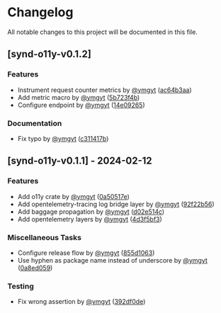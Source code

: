 # Changelog

All notable changes to this project will be documented in this file.

## [synd-o11y-v0.1.2]

### Features

- Instrument request counter metrics by [@ymgyt](https://github.com/ymgyt) ([ac64b3aa](https://github.com/ymgyt/syndicationd/commit/ac64b3aa6880482597e672649de800eb30b3ad56))
- Add metric macro by [@ymgyt](https://github.com/ymgyt) ([5b723f4b](https://github.com/ymgyt/syndicationd/commit/5b723f4b0c68b422f4778b502d2136ef4662bebd))
- Configure endpoint by [@ymgyt](https://github.com/ymgyt) ([14e09265](https://github.com/ymgyt/syndicationd/commit/14e0926596c59a5e32c283d0f8ac7f805e9e97d9))

### Documentation

- Fix typo by [@ymgyt](https://github.com/ymgyt) ([c311417b](https://github.com/ymgyt/syndicationd/commit/c311417bb69d22c7826d4ec931ec8dfe59042ca1))

## [synd-o11y-v0.1.1] - 2024-02-12

### Features

- Add o11y crate by [@ymgyt](https://github.com/ymgyt) ([0a50517e](https://github.com/ymgyt/syndicationd/commit/0a50517e0b861973fac95ad5dba6f2c4d5b7270d))
- Add opentelemetry-tracing log bridge layer by [@ymgyt](https://github.com/ymgyt) ([92f22b56](https://github.com/ymgyt/syndicationd/commit/92f22b564357a0d43f8631212cf976338eb05a04))
- Add baggage propagation by [@ymgyt](https://github.com/ymgyt) ([d02e514c](https://github.com/ymgyt/syndicationd/commit/d02e514c8f6e32aa748c10dadb204153cba21ecc))
- Add opentelemetry layers by [@ymgyt](https://github.com/ymgyt) ([4d3f5bf3](https://github.com/ymgyt/syndicationd/commit/4d3f5bf3f45f31cfd014dbdf37a41a31ea0472ca))

### Miscellaneous Tasks

- Configure release flow by [@ymgyt](https://github.com/ymgyt) ([855d1063](https://github.com/ymgyt/syndicationd/commit/855d1063f5b476433fe0a7ab352b72d63a749e2e))
- Use hyphen as package name instead of underscore by [@ymgyt](https://github.com/ymgyt) ([0a8ed059](https://github.com/ymgyt/syndicationd/commit/0a8ed05997790f9f05c932c92fa2b2b2d74065a9))

### Testing

- Fix wrong assertion by [@ymgyt](https://github.com/ymgyt) ([392df0de](https://github.com/ymgyt/syndicationd/commit/392df0de6c4b7e8c34ae2d7c2f8ec764c23145f0))

<!-- generated by git-cliff -->

